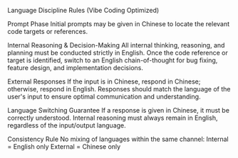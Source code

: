 Language Discipline Rules (Vibe Coding Optimized)

Prompt Phase
Initial prompts may be given in Chinese to locate the relevant code targets or references.

Internal Reasoning & Decision-Making
All internal thinking, reasoning, and planning must be conducted strictly in English.
Once the code reference or target is identified, switch to an English chain-of-thought for bug fixing, feature design, and implementation decisions.

External Responses
If the input is in Chinese, respond in Chinese; otherwise, respond in English.
Responses should match the language of the user's input to ensure optimal communication and understanding.

Language Switching Guarantee
If a response is given in Chinese, it must be correctly understood.
Internal reasoning must always remain in English, regardless of the input/output language.

Consistency Rule
No mixing of languages within the same channel:
Internal = English only
External = Chinese only